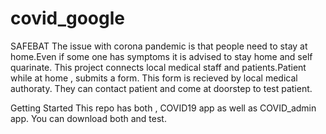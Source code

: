 # covid_google
SAFEBAT
The issue with corona pandemic is that people need to stay at home.Even if some one has symptoms it is advised to stay home and self quarinate.
This project connects local medical staff and patients.Patient while at home , submits a form. This form is recieved by local medical authoraty.
They can contact patient and come at doorstep to test patient.


Getting Started
This repo has both , COVID19 app as well as COVID_admin app. You can download both and test.
